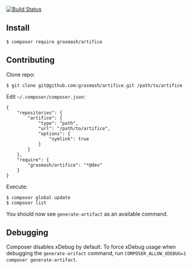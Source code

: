 [![Build Status](https://travis-ci.org/grasmash/artifice.svg?branch=master)](https://travis-ci.org/grasmash/artifice)

## Install

`$ composer require grasmash/artifice`

## Contributing

Clone repo:
```
$ git clone git@github.com:grasmash/artifice.git /path/to/artifice
```

Edit `~/.composer/composer.json`:
```
{
    "repositories": {
        "artifice": {
            "type": "path",
            "url": "/path/to/artifice",
            "options": {
                "symlink": true
            }
        }
    },
    "require": {
        "grasmash/artifice": "*@dev"
    }
}
```
Execute:
```
$ composer global update
$ composer list
```

You should now see `generate-artifact` as an available command.

## Debugging

Composer disables xDebug by default. To force xDebug usage when debugging the `generate-arifact` command, run `COMPOSER_ALLOW_XDEBUG=1 composer generate-artifact`.